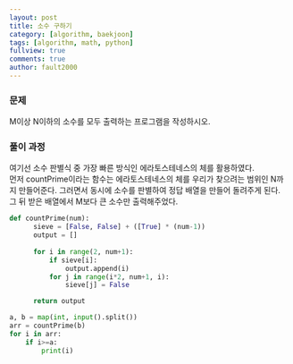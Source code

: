 ```yaml
---
layout: post
title: 소수 구하기
category: [algorithm, baekjoon]
tags: [algorithm, math, python]
fullview: true
comments: true
author: fault2000
---
```


<h3>문제</h3>
M이상 N이하의 소수를 모두 출력하는 프로그램을 작성하시오.

<h3>풀이 과정</h3>
여기선 소수 판별식 중 가장 빠른 방식인 에라토스테네스의 체를 활용하였다.<br>
먼저 countPrime이라는 함수는 에라토스테네스의 체를 우리가 찾으려는 범위인 N까지 만들어준다. 그러면서 동시에 소수를 판별하여 정답 배열을 만들어 돌려주게 된다.<br>
그 뒤 받은 배열에서 M보다 큰 소수만 출력해주었다.

```python
def countPrime(num):
      sieve = [False, False] + ([True] * (num-1))
      output = []
      
      for i in range(2, num+1):
          if sieve[i]:
              output.append(i)
          for j in range(i*2, num+1, i):
              sieve[j] = False

      return output

a, b = map(int, input().split())
arr = countPrime(b)
for i in arr:
    if i>=a:
        print(i)
```
